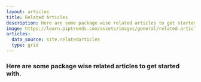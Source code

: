 ```yaml
---
layout: articles
title: Related Articles
description: Here are some package wise related articles to get started with.
image: https://learn.piptrends.com/assets/images/general/related-articles-cover.png
articles:
  data_source: site.relatedarticles
  type: grid
---
```

### Here are some package wise related articles to get started with.

